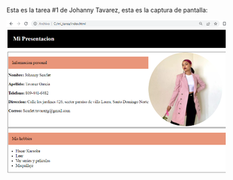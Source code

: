 Esta es la tarea #1 de Johanny Tavarez, esta es la captura de pantalla:

![captura](primeraPaginaWeb.png)